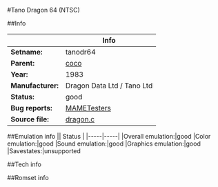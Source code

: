 #Tano Dragon 64 (NTSC)

##Info

||Info|
|-----|-----|
|**Setname:**|tanodr64
|**Parent:**|[coco](coco.md)
|**Year:**|1983
|**Manufacturer:**|Dragon Data Ltd / Tano Ltd
|**Status:**|good
|**Bug reports:**|[MAMETesters](http://mametesters.org/view_all_set.php?type=1&temporary=y&search=dragon.c)
|**Source file:**|[dragon.c](https://github.com/mamedev/mame/blob/master/src/mess/drivers/dragon.c)

##Emulation info
|| Status |
|-----|-----|
|Overall emulation:|good
|Color emulation:|good
|Sound emulation:|good
|Graphics emulation:|good
|Savestates:|unsupported

##Tech info

##Romset info

<!--- START OF EDITED COMMENT DO NOT TOUCH TEXT ABOVE-->
